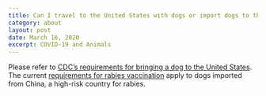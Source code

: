 ```yaml
---
title: Can I travel to the United States with dogs or import dogs to the United States during the COVID-19 outbreak?
category: about
layout: post
date: March 16, 2020
excerpt: COVID-19 and Animals
---
```

 
Please refer to <a href="https://www.cdc.gov/importation/bringing-an-animal-into-the-united-states/index.html" target="_blank"> CDC’s requirements for bringing a dog to the United States</a>. The current <a href="https://www.cdc.gov/importation/bringing-an-animal-into-the-united-states/rabies-vaccine.html" target="_blank">requirements for rabies vaccination</a> apply to dogs imported from China, a high-risk country for rabies.
